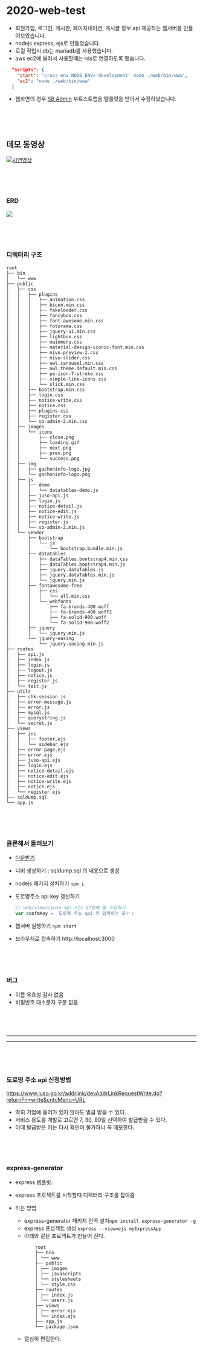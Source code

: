# 2020-web-test

- 회원가입, 로그인, 게시판, 페이지네이션, 게시글 정보 api 제공하는 웹서버를 만들어보았습니다.
- nodejs express, ejs로 만들었습니다.
- 로컬 작업시 db는 mariadb를 사용했습니다.
- aws ec2에 올려서 사용할때는 rds로 연결하도록 했습니다.

```json
  "scripts": {
    "start": "cross-env NODE_ENV='development' node ./web/bin/www",
    "ec2": "node ./web/bin/www"
  }
```

- 웹화면의 경우 [SB Admin](https://startbootstrap.com/templates/sb-admin/) 부트스트랩을 템플릿을 받아서 수정하였습니다.

<br><br><br>

## 데모 동영상

[![시연영상](https://img.youtube.com/vi/VPq9A_xo2uA/0.jpg)](https://www.youtube.com/watch?v=VPq9A_xo2uA)

<br><br><br>

### ERD

<img src="readmeRes/erd.png">

<br><br><br>

### 디렉터리 구조

    root
    ├── bin
    │   └── www
    ├── public
    │   ├── css
    │   │   ├── plugins
    │   │   │   ├── animation.css
    │   │   │   ├── bicon.min.css
    │   │   │   ├── fakeloader.css
    │   │   │   ├── fancybox.css
    │   │   │   ├── font-awesome.min.css
    │   │   │   ├── fotorama.css
    │   │   │   ├── jquery-ui.min.css
    │   │   │   ├── lightbox.css
    │   │   │   ├── mainmenu.css
    │   │   │   ├── material-design-iconic-font.min.css
    │   │   │   ├── nivo-preview-2.css
    │   │   │   ├── nivo-slider.css
    │   │   │   ├── owl.carousel.min.css
    │   │   │   ├── owl.theme.default.min.css
    │   │   │   ├── pe-icon-7-stroke.css
    │   │   │   ├── simple-line-icons.css
    │   │   │   └── slick.min.css
    │   │   ├── bootstrap.min.css
    │   │   ├── login.css
    │   │   ├── notice-write.css
    │   │   ├── notice.css
    │   │   ├── plugins.css
    │   │   ├── register.css
    │   │   └── sb-admin-2.min.css
    │   ├── images
    │   │   └── icons
    │   │       ├── close.png
    │   │       ├── loading.gif
    │   │       ├── next.png
    │   │       ├── prev.png
    │   │       └── success.png
    │   ├── img
    │   │   ├── gachoninfo-logo.jpg
    │   │   └── gachoninfo-logo.png
    │   ├── js
    │   │   ├── demo
    │   │   │   └── datatables-demo.js
    │   │   ├── juso-api.js
    │   │   ├── login.js
    │   │   ├── notice-detail.js
    │   │   ├── notice-edit.js
    │   │   ├── notice-write.js
    │   │   ├── register.js
    │   │   └── sb-admin-2.min.js
    │   └── vendor
    │       ├── bootstrap
    │       │   └── js
    │       │       └── bootstrap.bundle.min.js
    │       ├── datatables
    │       │   ├── dataTables.bootstrap4.min.css
    │       │   ├── dataTables.bootstrap4.min.js
    │       │   ├── jquery.dataTables.js
    │       │   ├── jquery.dataTables.min.js
    │       │   └── jquery.min.js
    │       ├── fontawesome-free
    │       │   ├── css
    │       │   │   └── all.min.css
    │       │   └── webfonts
    │       │       ├── fa-brands-400.woff
    │       │       ├── fa-brands-400.woff2
    │       │       ├── fa-solid-900.woff
    │       │       └── fa-solid-900.woff2
    │       ├── jquery
    │       │   └── jquery.min.js
    │       └── jquery-easing
    │           └── jquery.easing.min.js
    ├── routes
    │   ├── api.js
    │   ├── index.js
    │   ├── login.js
    │   ├── logout.js
    │   ├── notice.js
    │   ├── register.js
    │   └── test.js
    ├── utils
    │   ├── chk-session.js
    │   ├── error-message.js
    │   ├── error.js
    │   ├── mysql.js
    │   ├── querystring.js
    │   └── secret.js
    ├── views
    │   ├── inc
    │   │   ├── footer.ejs
    │   │   └── sidebar.ejs
    │   ├── error-page.ejs
    │   ├── error.ejs
    │   ├── juso-api.ejs
    │   ├── login.ejs
    │   ├── notice-detail.ejs
    │   ├── notice-edit.ejs
    │   ├── notice-write.ejs
    │   ├── notice.ejs
    │   └── register.ejs
    ├── sqldump.sql
    └── app.js

<br><br><br>

### 클론해서 돌려보기

- [다운받기](https://github.com/chinsun9/2020-web-test/archive/master.zip)
- 디비 생성하기 ; sqldump.sql 의 내용으로 생성
- nodejs 패키지 설치하기 `npm i`
- 도로명주소 api key 갱신하기

  ```js
  // web/views/juso-api.ejs 57번째 줄 수정하기
  var confmKey = '도로명 주소 api 키 입력하는 곳!';
  ```

- 웹서버 실행하기 `npm start`
- 브라우저로 접속하기 http://localhost:3000

<br><br><br>

### 버그

- 이름 유효성 검사 없음
- 비밀번호 대소문자 구분 없음

<br><br><br>

<hr>
<hr>

<br><br><br>

### 도로명 주소 api 신청방법

https://www.juso.go.kr/addrlink/devAddrLinkRequestWrite.do?returnFn=write&cntcMenu=URL

- 딱히 기업에 들어가 있지 않아도 발급 받을 수 있다.
- 서비스 용도를 개발로 고르면 7, 30, 90일 선택하여 발급받을 수 있다.
- 이때 발급받은 키는 다시 확인이 불가하니 꼭 메모한다.

<br><br><br>

### express-generator

- express 템플릿.
- express 프로젝트를 시작할때 디렉터리 구조를 잡아줌
- 하는 방법

  - express-generator 패키지 전역 설치`npm install express-generator -g`
  - express 프로젝트 생성 `express --view=ejs myExpressApp`
  - 아래와 같은 프로젝트가 만들어 진다.
    ```
        root
        ├── bin
        │ └── www
        ├── public
        │ ├── images
        │ ├── javascripts
        │ └── stylesheets
        │ └── style.css
        ├── routes
        │ ├── index.js
        │ └── users.js
        ├── views
        │ ├── error.ejs
        │ └── index.ejs
        ├── app.js
        └── package.json
    ```
  - 열심히 편집한다.

<br><br><br>
